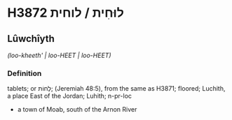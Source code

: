 # H3872 לוּחִית / לוחית

## Lûwchîyth

_(loo-kheeth' | loo-HEET | loo-HEET)_

### Definition

tablets; or לֻחוֹת; (Jeremiah 48:5), from the same as H3871; floored; Luchith, a place East of the Jordan; Luhith; n-pr-loc

- a town of Moab, south of the Arnon River
